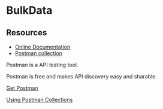 # BulkData

## Resources
- [Online Documentation](https://idxbroker.github.io/bulkdata/)
- [Postman collection](https://raw.githubusercontent.com/idxbroker/bulkdata/master/BulkdataAPI.postman_collection.json)

Postman is a API testing tool. 

Postman is free and makes API discovery easy and sharable.

[Get Postman](https://www.getpostman.com/apps)

[Using Postman Collections](https://learning.getpostman.com/docs/postman/collections/creating_collections/)
